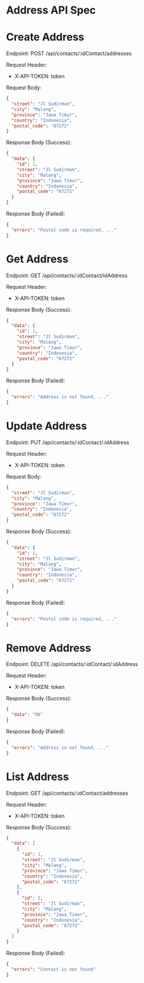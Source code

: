 # Address API Spec

# Create Address

Endpoint: POST /api/contacts/:idContact/addresses

Request Header:

- X-API-TOKEN: token

Request Body:

```json
{
  "street": "Jl Sudirman",
  "city": "Malang",
  "province": "Jawa Timur",
  "country": "Indonesia",
  "postal_code": "67272"
}
```

Response Body (Success):

```json
{
  "data": {
    "id": 1,
    "street": "Jl Sudirman",
    "city": "Malang",
    "province": "Jawa Timur",
    "country": "Indonesia",
    "postal_code": "67272"
  }
}
```

Response Body (Failed):

```json
{
  "errors": "Postal code is required, ..."
}
```

# Get Address

Endpoint: GET /api/contacts/:idContact/idAddress

Request Header:

- X-API-TOKEN: token

Response Body (Success):

```json
{
  "data": {
    "id": 1,
    "street": "Jl Sudirman",
    "city": "Malang",
    "province": "Jawa Timur",
    "country": "Indonesia",
    "postal_code": "67272"
  }
}
```

Response Body (Failed):

```json
{
  "errors": "Address is not found, ..."
}
```

# Update Address

Endpoint: PUT /api/contacts/:idContact/:idAddress

Request Header:

- X-API-TOKEN: token

Request Body:

```json
{
  "street": "Jl Sudirman",
  "city": "Malang",
  "province": "Jawa Timur",
  "country": "Indonesia",
  "postal_code": "67272"
}
```

Response Body (Success):

```json
{
  "data": {
    "id": 1,
    "street": "Jl Sudirman",
    "city": "Malang",
    "province": "Jawa Timur",
    "country": "Indonesia",
    "postal_code": "67272"
  }
}
```

Response Body (Failed):

```json
{
  "errors": "Postal code is required, ..."
}
```

# Remove Address

Endpoint: DELETE /api/contacts/:idContact/:idAddress

Request Header:

- X-API-TOKEN: token

Response Body (Success):

```json
{
  "data": "OK"
}
```

Response Body (Failed):

```json
{
  "errors": "Address is not found, ..."
}
```

# List Address

Endpoint: GET /api/contacts/:idContact/addresses

Request Header:

- X-API-TOKEN: token

Response Body (Success):

```json
{
  "data": [
    {
      "id": 1,
      "street": "Jl Sudirman",
      "city": "Malang",
      "province": "Jawa Timur",
      "country": "Indonesia",
      "postal_code": "67272"
    },
    {
      "id": 2,
      "street": "Jl Sudirman",
      "city": "Malang",
      "province": "Jawa Timur",
      "country": "Indonesia",
      "postal_code": "67272"
    }
  ]
}
```

Response Body (Failed):

```json
{
  "errors": "Contact is not found"
}
```
